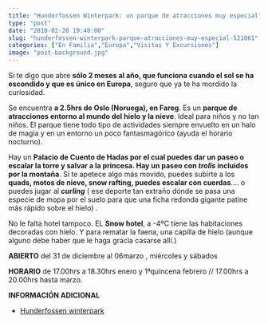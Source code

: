 ```yaml
---
title: "Hunderfossen Winterpark: un parque de atracciones muy especial"
type: "post"
date: "2010-02-20 19:40:00"
slug: "hunderfossen-winterpark-parque-atracciones-muy-especial-521061"
categories: ["En Familia","Europa","Visitas Y Excursiones"]
image: "post-background.jpg"
---
```


[](/wp-content/uploads/2010/02/521061-222590.jpg)

Si te digo que abre **sólo 2 meses al año, que funciona cuando el sol se ha escondido y que es único en Europa**, seguro que ya te ha mordido la curiosidad.

Se encuentra **a 2.5hrs de Oslo (Noruega), en Fareg**. Es un **parque de atracciones entorno al mundo del hielo y la nieve**. Ideal para niños y no tan niños. El parque tiene todo tipo de actividades siempre envuelto en un halo de magia y en un entorno un poco fantasmagórico (ayuda el horario nocturno).

[](/wp-content/uploads/2010/02/521061-222591.jpg)Hay un **Palacio de Cuento de Hadas por el cual puedes dar un paseo o escalar la torre y salvar a la princesa. Hay un paseo con *trolls* incluidos por la montaña**. Si te apetece algo más movido, puedes subirte a los **quads, motos de nieve, snow rafting, puedes escalar con cuerdas**.... o puedes jugar al ***curling*** ( ese deporte tan extraño dónde se pasa una especie de mopa por el suelo para que una ficha redonda gigante patine más rápido sobre el hielo) .

No le falta hotel tampoco. EL **Snow hotel**, a -4ºC tiene las habitaciones decoradas con hielo. Y para rematar la faena, una capilla de hielo (aunque alguno debe haber que le haga gracia casarse allí.)

**ABIERTO** del 31 de diciembre al 06marzo , miércoles y sábados

**HORARIO** de 17.00hrs a 18.30hrs enero y 1ªquincena febrero // 17.00hrs a 20.00hrs hasta marzo.

**INFORMACIÓN ADICIONAL**

- [Hunderfossen winterpark](http://www.vinterparken.no/default.asp?V_ITEM_ID=445&V_LANG_ID=1)